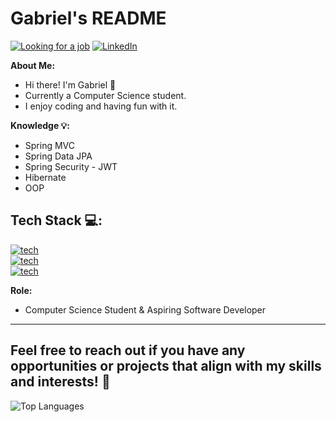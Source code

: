 # Gabriel's README

<a href="https://github.com/Ga5000">![Looking for a job](https://img.shields.io/badge/Looking_for_a_job-Yes!-green)</a>
<a href="https://www.linkedin.com/in/gabriel-lisboa05/" target="blank">![LinkedIn](https://img.shields.io/badge/LinkedIn-Profile-blue)</a>



**About Me:**
- Hi there! I'm Gabriel 🧐
- Currently a Computer Science student.
- I enjoy coding and having fun with it.

**Knowledge 💡:**
- Spring MVC
- Spring Data JPA
- Spring Security - JWT
- Hibernate
- OOP

**Tech Stack 💻:**
--
<a href="https://github.com/Ga5000">![tech](https://img.shields.io/badge/ReactJS-blue)</a>
<br>
<a href="https://github.com/Ga5000">![tech](https://img.shields.io/badge/Java-red)</a>
<br>
<a href="https://github.com/Ga5000">![tech](https://img.shields.io/badge/MySQL-blue)</a>

**Role:**
- Computer Science Student & Aspiring Software Developer

---

Feel free to reach out if you have any opportunities or projects that align with my skills and interests! 🚀
---
![Top Languages](https://github-readme-stats.vercel.app/api/top-langs/?username=Ga5000&layout=compact&theme=dark)


